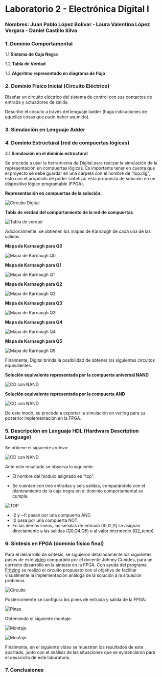 # Laboratorio 2 - Electrónica Digital I
### Nombres: Juan Pablo López Bolívar - Laura Valentina López Vergara - Daniel Castillo Silva

### 1. **Dominio Comportamental**

1.1 **Sistema de Caja Negra**



1.2 **Tabla de Verdad**



1.3 **Algoritmo representado en diagrama de flujo**



### 2. **Dominio Físico Inicial (Circuito Eléctrico)**

Diseñar un circuito eléctrico del sistema de control con sus contactos de entrada y actuadores de salida.

Describir el circuito a través del lenguaje ladder (haga indicaciones de aquellas cosas que pudo haber asumido).


### 3. **Simulación en Lenguaje Adder**



### 4. **Dominio Estructural (red de compuertas lógicas)**

4.1 **Simulación en el dominio estructural**

Se procede a usar la herramienta de Digital para realizar la simulación de la representación en compuertas lógicas. 
Es importante tener en cuenta que el proyecto se debe guardar en una carpeta con el nombre de "top.dig", esto con el propósito
de poder sintetizar esta propuesta de solución en un dispositivo lógico programable (FPGA).

**Representación en compuertas de la solución:**

![Circuito Digital](lab2%20imagenes/circuito%20digital.png)

**Tabla de verdad del comportamiento de la red de compuertas**

![Tabla de verdad](lab2%20imagenes/tabla.png)

Adicionalmente, se obtienen los mapas de Karnaugh de cada una de las salidas.

**Mapa de Karnaugh para Q0**

![Mapa de Karnaugh Q0](lab2%20imagenes/MPK_Q0.png)

**Mapa de Karnaugh para Q1**
    
![Mapa de Karnaugh Q1](lab2%20imagenes/MPK_Q1.png)

**Mapa de Karnaugh para Q2**

![Mapa de Karnaugh Q2](lab2%20imagenes/MPK_Q2.png)

**Mapa de Karnaugh para Q3**

![Mapa de Karnaugh Q3](lab2%20imagenes/MPK_Q3.png)

**Mapa de Karnaugh para Q4**

![Mapa de Karnaugh Q4](lab2%20imagenes/MPK_Q4.png)

**Mapa de Karnaugh para Q5**

![Mapa de Karnaugh Q5](lab2%20imagenes/MPK_Q5.png)

Finalmente, Digital brinda la posibilidad de obtener los siguientes circuitos equivalentes.

**Solución equivalente representada por la compuerta universal NAND**

![CD con NAND](lab2%20imagenes/CD_NAND.png)

**Solución equivalente representada por la compuerta AND**

![CD con NAND](lab2%20imagenes/CD2.png)

De este modo, se procede a exportar la simulación en verilog para su posterior implementación en la FPGA.

### 5. **Descripción en Lenguaje HDL (Hardware Description Lenguage)**

Se obtiene el siguiente archivo:

![CD con NAND](lab2%20imagenes/verilog.png)

Ante este resultado se observa lo siguiente:

* El nombre del módulo asignado es "top".

* Se cuentan con tres entradas y seis salidas, comparándolo con el planteamiento de la caja negra en el dominio comportamental se cumple.

![TOP](lab2%20imagenes/top.png)

* I2 y ~I1 pasan por una compuerta AND.
* I0 pasa por una compuerta NOT.
* En las demás líneas, las señalas de entrada (I0,I2,I1) se asignan directamente a las salidas (Q0,Q4,Q5) o al valor intermedio (Q2_temp).

### 6. **Síntesis en FPGA (dominio físico final)**

Para el desarrollo de síntesis, se siguieron detalladamente los siguientes pasos de este [video](https://youtu.be/2GnsQ3oH4YA?si=yl4A_M93jGGdeuoe) compartido por el docente Johnny Cubides, para un correcto desarrollo en la síntesis en la FPGA. Con ayuda del programa [Fritzing](https://fritzing.org/) se realizó el circuito propuesto con el objetivo de facilitar visualmente la implementación análoga de la solución a la situación problema.

![Circuito](lab2%20imagenes/Doc1.png)

Posteriormente se configura los pines de entrada y salida de la FPGA:

![Pines](lab2%20imagenes/FPGA.png)

Obteniendo el siguiente montaje:

![Montaje](lab2%20imagenes/montaje.jpg)

![Montaje](lab2%20imagenes/montaje2.jpg)

Finalmente, en el siguiente video se muestran los resultados de este apartado, junto con el análisis de las situaciones que se evidenciaron para el desarrollo de este laboratorio.

### 7. **Conclusiones**


